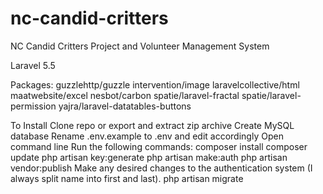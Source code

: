 # nc-candid-critters
NC Candid Critters Project and Volunteer Management System

Laravel 5.5

Packages:
guzzlehttp/guzzle
intervention/image
laravelcollective/html
maatwebsite/excel
nesbot/carbon
spatie/laravel-fractal
spatie/laravel-permission
yajra/laravel-datatables-buttons

To Install
Clone repo or export and extract zip archive
Create MySQL database
Rename .env.example to .env and edit accordingly
Open command line
Run the following commands:
composer install
composer update
php artisan key:generate
php artisan make:auth
php artisan vendor:publish
Make any desired changes to the authentication system (I always split name into first and last).
php artisan migrate

